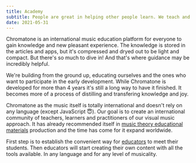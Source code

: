 ```yaml
---
title: Academy
subtitle: People are great in helping other people learn. We teach and inspire diving deep on music.
date: 2021-05-31
---
```


Chromatone is an international music education platform for everyone to gain knowledge and new pleasant experience. The knowledge is stored in the articles and apps, but it's compressed and dryed out to be light and compact. But there's so much to dive in! And that's where guidance may be incredibly helpful.

We're building from the ground up, educating ourselves and the ones who want to participate in the early development. While Chromatone is developed for more than 4 years it's still a long way to have it finished. It becomes more of a process of distilling and transfering knowledge and joy.

Chromatone as the music itself is totally international and doesn't rely on any language (except JavaScript 😇). Our goal is to create an international community of teachers, learners and practitioners of our visual music approach. It has already recommended itself in [music theory educational materials](./materials/index.md) production and the time has come for it expand worldwide. 

First step is to establish the convenient way for [educators](./educators/index.md) to meet their students. Then educators will start creating their own content with all the tools available. In any language and for any level of musicality. 